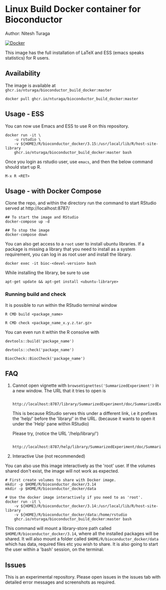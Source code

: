 # Linux Build Docker container for Bioconductor

Author: Nitesh Turaga

[![Docker](https://github.com/nturaga/bioconductor_build_docker/actions/workflows/docker-publish.yml/badge.svg)](https://github.com/nturaga/bioconductor_build_docker/actions/workflows/docker-publish.yml)

This image has the full installation of LaTeX and ESS (emacs speaks statistics) for R users.

## Availability

The image is available at `ghcr.io/nturaga/bioconductor_build_docker:master`

```
docker pull ghcr.io/nturaga/bioconductor_build_docker:master
```

## Usage - ESS

You can now use Emacs and ESS to use R on this repository.

	docker run -it \
		-u rstudio \
    	-v ${HOME}/R/bioconductor_docker/3.15:/usr/local/lib/R/host-site-library
		ghcr.io/nturaga/bioconductor_build_docker:master bash
		
Once you login as rstudio user, use `emacs`, and then the below
command should start up R.

	M-x R <RET>

## Usage - with Docker Compose

Clone the repo, and within the directory run the command to start
RStudio served at http://localhost:8787/

```
## To start the image and RStudio 
docker-compose up -d

## To stop the image
docker-compose down
```

You can also get access to a `root` user to install ubuntu
libraries. If a package is missing a library that you need to install
as a system requirement, you can log in as root user and install the
library.

```
docker exec -it bioc-<devel-version> bash
```

While installing the library, be sure to use 

	apt-get update && apt-get install <ubuntu-librarye>

### Running build and check

It is possible to run within the RStudio terminal window

	R CMD build <package_name>

	R CMD check <package_name_x.y.z.tar.gz>

You can even run it within the R consolve with

	devtools::build('package_name')

	devtools::check('package_name')
	
	BiocCheck::BiocCheck('package_name')

## FAQ 

1. Cannot open vignette with `browseVignettes('SummarizedExperiment')`
   in a new window. The URL that it tries to open is

		http://localhost:8787/library/SummarizedExperiment/doc/SummarizedExperiment.html

	This is because RStudio serves this under a different link, i.e it
	prefixes the 'help/' before the 'library/' in the URL. (because it
	wants to open it under the 'Help' pane within RStudio)

	Please try, (notice the URL '/help/library/')

		http://localhost:8787/help/library/SummarizedExperiment/doc/SummarizedExperiment.html

2. Interactive Use (not recommended)

You can also use this image interactively as the 'root' user. If the
volumes shared don't exist, the image will not work as expected.

```
# First create volumes to share with Docker image.
mkdir -p $HOME/R/bioconductor_docker/3.14
mkdir -p $HOME/R/bioconductor_docker/data

# Use the docker image interactively if you need to as 'root'.
docker run -it \
	-v ${HOME}/R/bioconductor_docker/3.14:/usr/local/lib/R/host-site-library
    -v ${HOME}/R/bioconductor_docker/data:/home/rstudio
	ghcr.io/nturaga/bioconductor_build_docker:master bash
```

This command will mount a library-store path called
`$HOME/R/bioconductor_docker/3.14`, where all the installed packages
will be shared. It will also mount a folder called
`$HOME/R/bioconductor_docker/data` which has data, required files etc
you wish to share.  It is also going to start the user within a 'bash'
session, on the terminal.


## Issues

This is an experimental repository. Please open issues in the issues
tab with detailed error messages and screenshots as required.
